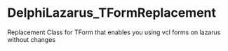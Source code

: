 # DelphiLazarus_TFormReplacement
Replacement Class for TForm that enables you using vcl forms on lazarus without changes
